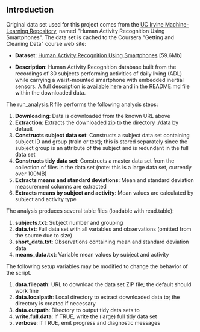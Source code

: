 ## Introduction

Original data set used for this project comes from the <a href="http://archive.ics.uci.edu/ml/">UC Irvine Machine-Learning Repository</a>, named "Human Activity Recognition Using Smartphones". The data set is cached to the Coursera "Getting and Cleaning Data" course web site:

* <b>Dataset</b>: <a href="https://d396qusza40orc.cloudfront.net/getdata/projectfiles/UCI%20HAR%20Dataset.zip">Human Activity Recognition Using Smartphones</a> [59.6Mb]

* <b>Description</b>: Human Activity Recognition database built from the recordings of 30 subjects performing activities of daily living (ADL) while carrying a waist-mounted smartphone with embedded inertial sensors. A full description is <a href="http://archive.ics.uci.edu/ml/datasets/Human+Activity+Recognition+Using+Smartphones">available here</a> and in the README.md file within the downloaded data.

The run_analysis.R file performs the following analysis steps:

<ol>
<li><b>Downloading</b>: Data is downloaded from the known URL above</li>
<li><b>Extraction</b>: Extracts the downloaded zip to the directory ./data by default</li>
<li><b>Constructs subject data set</b>: Constructs a subject data set containing subject ID and group (train or test); this is stored separately since the subject group is an attribute of the subject and
is redundant in the full data set</li>
<li><b>Constructs tidy data set</b>: Constructs a master data set from the collection of files in the data set (note: this is a large data set, currently over 100MB)</li>
<li><b>Extracts means and standard deviations</b>: Mean and standard deviation measurement columns are extracted</li>
<li><b>Extracts means by subject and activity</b>: Mean values are calculated by subject and activity type</li>
</ol>

The analysis produces several table files (loadable with read.table):
<ol>
<li><b>subjects.txt</b>: Subject number and grouping</li>
<li><b>data.txt</b>: Full data set with all variables and observations (omitted from the source due to size)</li>
<li><b>short_data.txt</b>: Observations containing mean and standard deviation data</li>
<li><b>means_data.txt</b>: Variable mean values by subject and activity</li>
</ol>

The following setup variables may be modified to change the behavior of the script. 
<ol>
<li><b>data.filepath</b>: URL to download the data set ZIP file; the default should work fine</li>
<li><b>data.localpath</b>: Local directory to extract downloaded data to; the directory is created if necessary</li>
<li><b>data.outpath</b>: Directory to output tidy data sets to</li>
<li><b>write.full.data</b>: If TRUE, write the (large) full tidy data set</li>
<li><b>verbose</b>: If TRUE, emit progress and diagnostic messages</li>
</ol>
